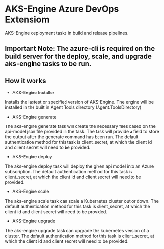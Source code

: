 # AKS-Engine Azure DevOps Extensiom

AKS-Engine deployment tasks in build and release pipelines.

## Important Note: The azure-cli is required on the build server for the deploy, scale, and upgrade aks-engine tasks to be run.

## How it works  

* AKS-Engine Installer

Installs the lastest or specified version of AKS-Engine. The engine will be installed in the built in Agent Tools directory (Agent.ToolsDirectory)

* AKS-Engine generate  

The aks-engine generate task will create the necessary files based on the api-model json file provided in the task. The task will provide a field to store the output after the generate command has been run. The default authentication method for this task is client_secret, at which the client id and client secret will need to be provided.

* AKS-Engine deploy  

The aks-engine deploy task will deploy the given api model into an Azure subscription. The default authentication method for this task is client_secret, at which the client id and client secret will need to be provided.

* AKS-Engine scale  

The aks-engine scale task can scale a Kubernetes cluster out or down. The default authentication method for this task is client_secret, at which the client id and client secret will need to be provided.

* AKS-Engine upgrade  

The aks-engine upgrade task can upgrade the kubernetes version of a cluster. The default authentication method for this task is client_secret, at which the client id and client secret will need to be provided.